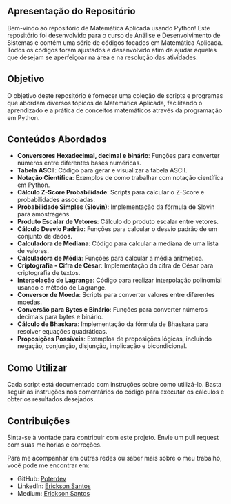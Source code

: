 ## Apresentação do Repositório

Bem-vindo ao repositório de Matemática Aplicada usando Python! Este repositório foi desenvolvido para o curso de Análise e Desenvolvimento de Sistemas e contém uma série de códigos focados em Matemática Aplicada. Todos os códigos foram ajustados e desenvolvido afim de ajudar aqueles que desejam se aperfeiçoar na área e na resolução das atividades.

## Objetivo

O objetivo deste repositório é fornecer uma coleção de scripts e programas que abordam diversos tópicos de Matemática Aplicada, facilitando o aprendizado e a prática de conceitos matemáticos através da programação em Python.

## Conteúdos Abordados

- **Conversores Hexadecimal, decimal e binário**: Funções para converter números entre diferentes bases numéricas.
- **Tabela ASCII**: Código para gerar e visualizar a tabela ASCII.
- **Notação Científica**: Exemplos de como trabalhar com notação científica em Python.
- **Cálculo Z-Score Probabilidade**: Scripts para calcular o Z-Score e probabilidades associadas.
- **Probabilidade Simples (Slovin)**: Implementação da fórmula de Slovin para amostragens.
- **Produto Escalar de Vetores**: Cálculo do produto escalar entre vetores.
- **Cálculo Desvio Padrão**: Funções para calcular o desvio padrão de um conjunto de dados.
- **Calculadora de Mediana**: Código para calcular a mediana de uma lista de valores.
- **Calculadora de Média**: Funções para calcular a média aritmética.
- **Criptografia - Cifra de César**: Implementação da cifra de César para criptografia de textos.
- **Interpolação de Lagrange**: Código para realizar interpolação polinomial usando o método de Lagrange.
- **Conversor de Moeda**: Scripts para converter valores entre diferentes moedas.
- **Conversão para Bytes e Binário**: Funções para converter números decimais para bytes e binário.
- **Cálculo de Bhaskara**: Implementação da fórmula de Bhaskara para resolver equações quadráticas.
- **Proposições Possíveis**: Exemplos de proposições lógicas, incluindo negação, conjunção, disjunção, implicação e bicondicional.

## Como Utilizar

Cada script está documentado com instruções sobre como utilizá-lo. Basta seguir as instruções nos comentários do código para executar os cálculos e obter os resultados desejados.

## Contribuições

Sinta-se à vontade para contribuir com este projeto. Envie um pull request com suas melhorias e correções.

Para me acompanhar em outras redes ou saber mais sobre o meu trabalho, você pode me encontrar em:
- GitHub: [Poterdev](https://github.com/Poterdev)
- LinkedIn: [Erickson Santos](https://www.linkedin.com/in/erickson-santos-36a607318)
- Medium: [Erickson Santos](https://medium.com/@erickson1.dev)

